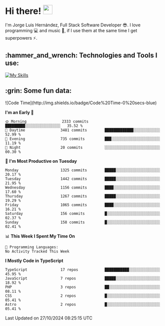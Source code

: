 <h1 align="left">
 <abc>
  <br>Hi there! <img src="https://user-images.githubusercontent.com/42378118/110234147-e3259600-7f4e-11eb-95be-0c4047144dea.gif" width="30"><br>
 </abc>
</h1>

I'm Jorge Luis Hernández, Full Stack Software Developer :sunglasses:. I love programming :computer: and music :musical_score:, if I use them at the same time I get superpowers :zap:. 


<h2 align="left">:hammer_and_wrench: Technologies and Tools I use:</h2>

[![My Skills](https://skillicons.dev/icons?i=js,ts,html,css,py,vue,react,next,nest,postgres,mysql)](https://skillicons.dev)

<h2 align="left">:grin: Some fun data:</h2>
<!--START_SECTION:waka-->
![Code Time](http://img.shields.io/badge/Code%20Time-0%20secs-blue)

**I'm an Early 🐤** 

```text
🌞 Morning                2333 commits        █████████░░░░░░░░░░░░░░░░   35.52 % 
🌆 Daytime                3481 commits        █████████████░░░░░░░░░░░░   52.99 % 
🌃 Evening                735 commits         ███░░░░░░░░░░░░░░░░░░░░░░   11.19 % 
🌙 Night                  20 commits          ░░░░░░░░░░░░░░░░░░░░░░░░░   00.30 % 
```
📅 **I'm Most Productive on Tuesday** 

```text
Monday                   1325 commits        █████░░░░░░░░░░░░░░░░░░░░   20.17 % 
Tuesday                  1442 commits        █████░░░░░░░░░░░░░░░░░░░░   21.95 % 
Wednesday                1156 commits        ████░░░░░░░░░░░░░░░░░░░░░   17.60 % 
Thursday                 1267 commits        █████░░░░░░░░░░░░░░░░░░░░   19.29 % 
Friday                   1065 commits        ████░░░░░░░░░░░░░░░░░░░░░   16.21 % 
Saturday                 156 commits         █░░░░░░░░░░░░░░░░░░░░░░░░   02.37 % 
Sunday                   158 commits         █░░░░░░░░░░░░░░░░░░░░░░░░   02.41 % 
```


📊 **This Week I Spent My Time On** 

```text
💬 Programming Languages: 
No Activity Tracked This Week
```

**I Mostly Code in TypeScript** 

```text
TypeScript               17 repos            ███████████░░░░░░░░░░░░░░   45.95 % 
JavaScript               7 repos             █████░░░░░░░░░░░░░░░░░░░░   18.92 % 
PHP                      3 repos             ██░░░░░░░░░░░░░░░░░░░░░░░   08.11 % 
CSS                      2 repos             █░░░░░░░░░░░░░░░░░░░░░░░░   05.41 % 
Astro                    2 repos             █░░░░░░░░░░░░░░░░░░░░░░░░   05.41 % 
```




 Last Updated on 27/10/2024 08:25:15 UTC
<!--END_SECTION:waka-->

